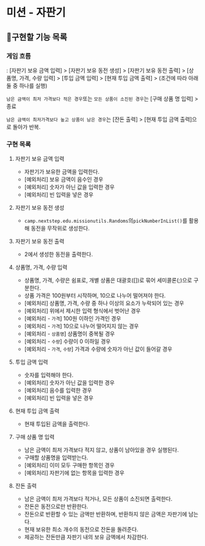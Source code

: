 # 미션 - 자판기

## **📃구현할 기능 목록**

### 게임 흐름

: [자판기 보유 금액 입력] > [자판기 보유 동전 생성] > [자판기 보유 동전 출력] > [상품명, 가격, 수량 입력] > [투입 금액 입력] > [현재 투입 금액 출력] > (조건에 따라 아래 둘 중 하나를
실행)

`남은 금액이 최저 가격보다 적은 경우`또는 `모든 상품이 소진된 경우`는 [구매 상품 명 입력] > 종료

`남은 금액이 최저가격보다 높고 상품이 남은 경우`는 [잔돈 출력] > [현재 투입 금액 출력]으로 돌아가 반복.

### 구현 목록

1. 자판기 보유 금액 입력
    - 자판기가 보유한 금액을 입력한다.
    - [예외처리] 보유 금액이 음수인 경우
    - [예외처리] 숫자가 아닌 값을 입력한 경우
    - [예외처리] 빈 입력을 넣은 경우


2. 자판기 보유 동전 생성
    - `camp.nextstep.edu.missionutils.Randoms`의`pickNumberInList()`를 활용해 동전을 무작위로 생성한다.


3. 자판기 보유 동전 출력
    - 2에서 생성한 동전을 출력한다.


4. 상품명, 가격, 수량 입력
    - 상품명, 가격, 수량은 쉼표로, 개별 상품은 대괄호([])로 묶어 세미콜론(;)으로 구분한다.
    - 상품 가격은 100원부터 시작하며, 10으로 나누어 떨어져야 한다.
    - [예외처리] 상품명, 가격, 수량 중 하나 이상의 요소가 누락되어 있는 경우
    - [예외처리] 위에서 제시한 입력 형식에서 벗어난 경우
    - [예외처리 - `가격`] 100원 이하인 가격인 경우
    - [예외처리 - `가격`] 10으로 나누어 떨어지지 않는 경우
    - [예외처리 - `상품명`] 상품명이 중복될 경우
    - [예외처리 - `수량`] 수량이 0 이하일 경우
    - [예외처리 - `가격`, `수량`] 가격과 수량에 숫자가 아닌 값이 들어갈 경우


5. 투입 금액 입력
    - 숫자를 입력해야 한다.
    - [예외처리] 숫자가 아닌 값을 입력한 경우
    - [예외처리] 음수를 입력한 경우
    - [예외처리] 빈 입력을 넣은 경우


6. 현재 투입 금액 출력
    - 현재 투입된 금액을 출력한다.


7. 구매 상품 명 입력
    - 남은 금액이 최저 가격보다 적지 않고, 상품이 남아있을 경우 실행된다.
    - 구매할 상품명을 입력받는다.
    - [예외처리] 이미 모두 구매한 항목인 경우
    - [예외처리] 자판기에 없는 항목을 입력한 경우


8. 잔돈 출력
    - 남은 금액이 최저 가격보다 적거나, 모든 상품이 소진되면 출력한다.
    - 잔돈은 동전으로만 반환한다.
    - 잔돈으로 반환할 수 있는 금액만 반환하며, 반환하지 않은 금액은 자판기에 남는다.
    - 현재 보유한 최소 개수의 동전으로 잔돈을 돌려준다.
    - 제공하는 잔돈만큼 자판기 내의 보유 금액에서 차감한다.